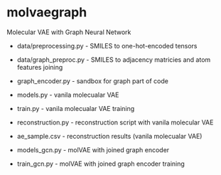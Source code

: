 # molvaegraph
Molecular VAE with Graph Neural Network

- data/preprocessing.py - SMILES to one-hot-encoded tensors
- data/graph_preproc.py - SMILES to adjacency matricies and atom features joining
- graph_encoder.py - sandbox for graph part of code


- models.py - vanila molecualar VAE
- train.py - vanila molecualar VAE training
- reconstruction.py - reconstruction script with vanila molecular VAE
- ae_sample.csv - reconstruction results (vanila molecualar VAE)


- models_gcn.py - molVAE with joined graph encoder
- train_gcn.py - molVAE with joined graph encoder training

